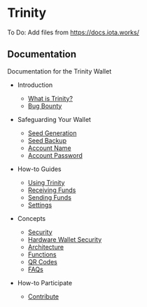 # Trinity

To Do:  Add files from https://docs.iota.works/

## Documentation

Documentation for the Trinity Wallet

- Introduction
  - [What is Trinity?](Introduction/WhatisTrinity.md)
  - [Bug Bounty](Introduction/bugBounty.md)

- Safeguarding Your Wallet
  - [Seed Generation](QuickStart/SeedGeneration.md)
  - [Seed Backup](QuickStart/SeedBackup.md)
  - [Account Name](QuickStart/MobileAccountName.md)
  - [Account Password](QuickStart/MobileAccountPassword.md)

- How-to Guides
  - [Using Trinity](Interact/WalletActions.md)
  - [Receiving Funds](Interact/ReceivingFunds.md)
  - [Sending Funds](Interact/SendingFunds.md)
  - [Settings](Interact/Settings.md)

- Concepts
  - [Security](Info/Security.md)
  - [Hardware Wallet Security](Info/hardware-wallet.md)
  - [Architecture](Info/components.md)
  - [Functions](Info/functions.md)
  - [QR Codes](Info/QRCodes.md)
  - [FAQs](Info/FAQs.md)

- How-to Participate 
  - [Contribute](knowledgebase/contribute.md)
